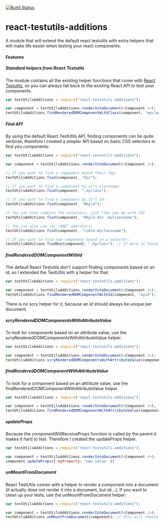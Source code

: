 [![Build Status](https://travis-ci.org/rvdkooy/react-testutils-additions.svg?branch=master)](https://travis-ci.org/rvdkooy/react-testutils-additions)
# react-testutils-additions
A module that will extend the default react testutils with extra helpers that will make life easier when testing your react components.

#### Features


##### Standard helpers from React Testutils 
The module contains all the existing helper functions that come with [React Testutils](https://facebook.github.io/react/docs/test-utils.html), so you can always fall back to the existing React API to test your components.
``` Javascript
var testUtilsAdditions = require("react-testutils-additions");

var component = testUtilsAdditions.renderIntoDocument(<Component />);
testUtilsAdditions.findRenderedDOMComponentWithClass(component, "myclassname");

```


##### Find API
By using the default React TestUtils API, finding components can be quite verbose, therefore I created a simpler API based on basic CSS selectors to find you components:

``` Javascript
var testUtilsAdditions = require("react-testutils-additions");

var component = testUtilsAdditions.renderIntoDocument(<Component />);

// If you want to find a component based their tag:
testUtilsAdditions.find(component, "div");

// If you want to find a component by it's classname:
testUtilsAdditions.find(component, ".myclass");

// If you want to find a component by it's id:
testUtilsAdditions.find(component, "#myid");

// You can even combine the selectors, just like you do with CSS
testUtilsAdditions.find(component, "#myid div .myclassname");

// You can also use css "AND" operators:
testUtilsAdditions.find(component, "li#id.myclassname");

// If you want to find one component based on a selector:
testUtilsAdditions.findOne(component, ".myclass"); // If more is found, this will throw!
```


##### findRenderedDOMComponentWithId
The default React Testutils don't support finding components based on an id, so I extended the TestUtils with a helper for that.

``` Javascript
var testUtilsAdditions = require("react-testutils-additions");

var component = testUtilsAdditions.renderIntoDocument(<Component />);
testUtilsAdditions.findRenderedDOMComponentWithId(component, "myid");

```
There is no scry helper for it, because an Id should always be unique per document.


##### scryRenderedDOMComponentsWithAttributeValue
To look for components based on an attribute value, use the scryRenderedDOMComponentsWithAttributeValue helper.

``` Javascript
var testUtilsAdditions = require("react-testutils-additions");

var component = testUtilsAdditions.renderIntoDocument(<Component />);
testUtilsAdditions.scryRenderedDOMComponentsWithAttributeValue(component, "role" "myrole");

```


##### findRenderedDOMComponentWithAttributeValue
To look for a component based on an attribute value, use the findRenderedDOMComponentWithAttributeValue helper.

``` Javascript
var testUtilsAdditions = require("react-testutils-additions");

var component = testUtilsAdditions.renderIntoDocument(<Component />);
testUtilsAdditions.findRenderedDOMComponentWithAttributeValue(component, "role" "myrole");

```


##### updateProps
Because the componentWillReceiveProps function is called by the parent it makes it hard to test. Therefore I created the updateProps helper.

``` Javascript
var testUtilsAdditions = require("react-testutils-additions");

var component = testUtilsAdditions.renderIntoDocument(<Component />);
component.updateProps({ myProperty: "new value" })
```


##### unMountFromDocument
React TestUtils comes with a helper to render a component into a document (it actually does not render it into a document, but ok...).
If you want to clean up your tests, use the unMountFromDocument helper:

``` Javascript
var testUtilsAdditions = require("react-testutils-additions");

var component = testUtilsAdditions.renderIntoDocument(<Component />);
testUtilsAdditions.unMountFromDocument(component); // this will remove the component, and call the componentWillUnmount function of your component.
```